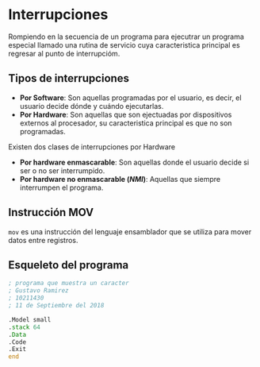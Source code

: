 # Interrupciones

Rompiendo en la secuencia de un programa para ejecutrar un programa especial llamado una rutina de servicio cuya caracteristica principal es regresar al punto de interrupcióm.

## Tipos de interrupciones

- **Por Software**: Son aquellas programadas por el usuario, es decir, el usuario decide dónde y cuándo ejecutarlas.
- **Por Hardware**: Son aquellas que son ejectuadas por dispositivos externos al procesador, su caracteristica principal es que no son programadas.

Existen dos clases de interrupciones por Hardware

- **Por hardware enmascarable**: Son aquellas donde el usuario decide si ser o no ser interrumpido.
- **Por hardware no enmascarable (*NMI*)**: Aquellas que siempre interrumpen el programa.

## Instrucción MOV

`mov` es una instrucción del lenguaje ensamblador que se utiliza para mover datos entre registros.

## Esqueleto del programa

```asm
; programa que muestra un caracter
; Gustavo Ramirez
; 10211430
; 11 de Septiembre del 2018

.Model small
.stack 64
.Data
.Code
.Exit
end
```
